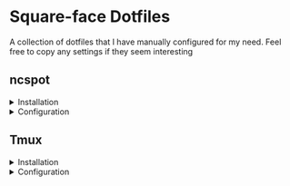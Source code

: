 # Square-face Dotfiles
A collection of dotfiles that I have manually configured for my need.
Feel free to copy any settings if they seem interesting

## ncspot
<details>
<summary>Installation</summary>

### Cargo
```
cargo install ncspot --features cover
```

</details>

<details>
    <summary>Configuration</summary>

### File
./ncspot.toml

### Symlink
`ln -s ./ncspot.toml ~/.config/ncspot/config.toml`

</details>

## Tmux

<details>
<summary>Installation</summary>
Installed using the operatings systems package manager.

</details>

<details>
    <summary>Configuration</summary>

### File
./tmux.conf

### Symlink
`ln -s ./tmux.conf ~/.config/tmux/tmux.conf`

### First time
Run `tmux` and hit the `<prefix>` followed by `I` (capital) to install all plugins and reload tmux 

</details>
